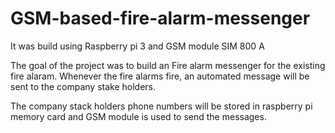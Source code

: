 # GSM-based-fire-alarm-messenger
It was build using Raspberry pi 3 and GSM module SIM 800 A

The goal of the project was to build an Fire alarm messenger for the existing fire alaram. Whenever the fire alarms fire, an automated message 
will be sent to the company stake holders.

The company stack holders phone numbers will be stored in raspberry pi memory card and GSM module is used to send the messages.


